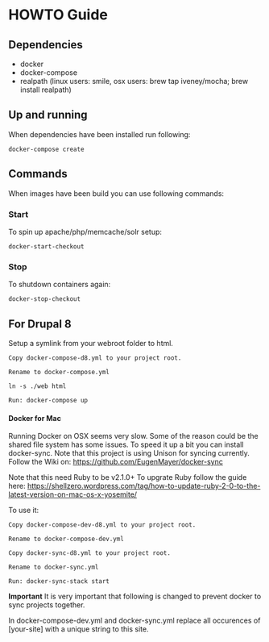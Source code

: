 # HOWTO Guide

## Dependencies
* docker
* docker-compose
* realpath (linux users: smile, osx users: brew tap iveney/mocha; brew install realpath)

## Up and running
When dependencies have been installed run following:

    docker-compose create

## Commands
When images have been build you can use following commands:

### Start
To spin up apache/php/memcache/solr setup:

    docker-start-checkout

### Stop
To shutdown containers again:

    docker-stop-checkout

## For Drupal 8
Setup a symlink from your webroot folder to html.

    Copy docker-compose-d8.yml to your project root.

    Rename to docker-compose.yml

    ln -s ./web html

    Run: docker-compose up

#### Docker for Mac
Running Docker on OSX seems very slow.
Some of the reason could be the shared file system has some issues.
To speed it up a bit you can install docker-sync.
Note that this project is using Unison for syncing currently.
Follow the Wiki on: https://github.com/EugenMayer/docker-sync

Note that this need Ruby to be v2.1.0+
To upgrate Ruby follow the guide here: https://shellzero.wordpress.com/tag/how-to-update-ruby-2-0-to-the-latest-version-on-mac-os-x-yosemite/

To use it:

    Copy docker-compose-dev-d8.yml to your project root.

    Rename to docker-compose-dev.yml

    Copy docker-sync-d8.yml to your project root.

    Rename to docker-sync.yml

    Run: docker-sync-stack start

**Important**
It is very important that following is changed to prevent docker to sync projects together.

In docker-compose-dev.yml and docker-sync.yml replace all occurences of [your-site] with a unique string to this site.

